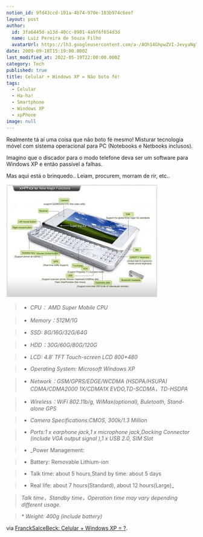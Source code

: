 ```yaml
---
notion_id: 9fd43ccd-101a-4b74-970e-183b974c6eef
layout: post
author:
  id: 3fa6445d-a13d-40cc-8901-4a9f6f654d3d
  name: Luiz Pereira de Souza Filho
  avatarUrl: https://lh3.googleusercontent.com/a-/AOh14GhpwZVI-JevyaNgTdlrOT6YN20cI6V9Kxtq38Ij8AQ=s100
date: 2009-09-18T15:19:00.000Z
last_modified_at: 2022-05-19T22:00:00.000Z
category: Tech
published: true
title: Celular + Windows XP = Não boto fé!
tags:
  - Celular
  - Ha-ha!
  - Smartphone
  - Windows XP
  - xpPhone
image: null
---
```


Realmente tá aí uma coisa que não boto fé mesmo! Misturar tecnologia móvel com sistema operacional para PC (Notebooks e Netbooks inclusos).

Imagino que o discador para o modo telefone deva ser um software para Windows XP e então passível a falhas.

Mas aqui está o brinquedo.. Leiam, procurem, morram de rir, etc..

![XP Phone](/wp-content/uploads/2009/09/XPPhone.jpg)

> * _CPU： AMD Super Mobile CPU_

> * _Memory：512M/1G_

> * _SSD: 8G/16G/32G/64G_

> * _HDD：30G/60G/80G/120G_

> * _LCD: 4.8&#8242; TFT Touch-screen LCD 800*480_

> * _Operating System: Microsoft Windows XP_

> * _Network：GSM/GPRS/EDGE/WCDMA (HSDPA/HSUPA) CDMA/CDMA2000 1X/CDMA1X EVDO,TD-SCDMA，TD-HSDPA_

> * _Wireless：WiFi 802.11b/g, WiMax(optional), Buletooth, Stand-alone GPS_

> * _Camera Specifications:CMOS, 300k/1.3 Million_

> * _Ports:1 x earphone jack,1 x microphone jack,Docking Connector (include VGA output signal ),1 x USB 2.0, SIM Slot_

> * _Power Management:

>   * Battery: Removable Lithium-ion

>   * Talk time: about 5 hours,Stand by time: about 5 days

>   * Real life: about 7 hours(Standard), about 12 hours(Large)_

>

> _Talk time，Standby time，Operation time may vary depending different usage._

>

> _* Weight: 400g (include battery)_

via [FranckSalceBeck: Celular + Windows XP = ?](http://francksalcebeck.blogspot.com/2009/09/celular-windows-xp.html).

